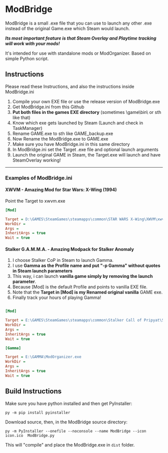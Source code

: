 # ModBridge

ModBridge is a small .exe file that you can use to launch any other .exe instead of the original Game.exe which Steam would launch.

***Its most important feature is that Steam Overlay and Playtime tracking will work with your mods!***

It's intended for use with standalone mods or ModOrganizer. Based on simple Python script.

## Instructions

Please read these Instructions, and also the instructions inside ModBridge.ini

1. Compile your own EXE file or use the release version of ModBridge.exe
2. Get ModBridge.ini from this Github
3. **Put both files in the games EXE directory** (sometimes \game\bin\ or sth like that)
4. Know which exe gets launched by Steam (Launch and check in TaskManager)
5. Rename GAME.exe to sth like GAME_backup.exe
7. Now Rename the ModBridge.exe to GAME.exe
8. Make sure you have ModBridge.ini in this same directory
9. In ModBridge.ini set the Target .exe file and optional launch arguments
10. Launch the original GAME in Steam, the Target.exe will launch and have SteamOverlay working!
---
### Examples of ModBridge.ini

#### XWVM - Amazing Mod for Star Wars: X-Wing (1994)
Point the Target to xwvm.exe
```ini
[Mod]

Target = D:\GAMES\SteamGames\steamapps\common\STAR WARS X-Wing\XWVM\xwvm.exe
WorkDir = 
Args = 
InheritArgs = true
Wait = true
```
#### Stalker G.A.M.M.A. - Amazing Modpack for Stalker Anomaly
1. I choose Stalker CoP in Steam to launch Gamma.  
2. I use **Gamma as the Profile name and put "-p Gamma" without quotes in Steam launch parameters**
3. This way, i can launch **vanilla game simply by removing the launch parameter**.
4. Because [Mod] is the default Profile and points to vanilla EXE file.
5. Note that the **Target in [Mod] is my Renamed original vanilla** GAME exe.
7. Finally track your hours of playing Gamma!

```ini

[Mod]

Target = E:\GAMES\SteamGames\steamapps\common\Stalker Call of Pripyat\Stalkerr-COP_backup.exe
WorkDir = 
Args = 
InheritArgs = true
Wait = true

[Gamma]

Target = E:\GAMMA\ModOrganizer.exe
WorkDir = 
Args = 
InheritArgs = true
Wait = true
```
## Build Instructions
Make sure you have python installed and then get PyInstaller:
```
py -m pip install pyinstaller
```
Download source, then, in the ModBridge source directory:
```
py -m PyInstaller --onefile --noconsole --name ModBridge --icon icon.ico  ModBridge.py
```
This will "compile" and place the ModBridge.exe in ```dist``` folder.